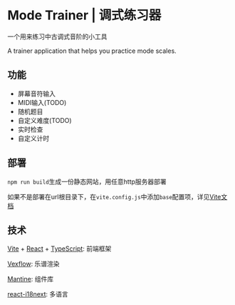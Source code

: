 # Mode Trainer | 调式练习器

一个用来练习中古调式音阶的小工具

A trainer application that helps you practice mode scales.

## 功能

 - 屏幕音符输入
 - MIDI输入(TODO)
 - 随机题目
 - 自定义难度(TODO)
 - 实时检查
 - 自定义计时

## 部署

`npm run build`生成一份静态网站，用任意http服务器部署

如果不是部署在url根目录下，在`vite.config.js`中添加`base`配置项，详见[Vite文档](https://vite.dev/config/shared-options.html#base)

## 技术

[Vite](http://vite.dev) + [React](https://react.dev/) + [TypeScript](https://www.typescriptlang.org/): 前端框架

[Vexflow](https://www.vexflow.com/): 乐谱渲染

[Mantine](https://mantine.dev/): 组件库

[react-i18next](https://react.i18next.com/): 多语言